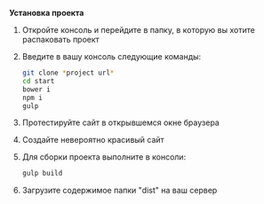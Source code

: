 **Установка проекта**

1. Откройте консоль и перейдите в папку, в которую вы хотите распаковать проект
2. Введите в вашу консоль следующие команды:

	```sh
	git clone *project url*
	cd start
	bower i
	npm i
	gulp
	```

3. Протестируйте сайт в открывшемся окне браузера
4. Создайте невероятно красивый сайт
5. Для сборки проекта выполните в консоли:

	```sh
	gulp build
	```

6. Загрузите содержимое папки "dist" на ваш сервер